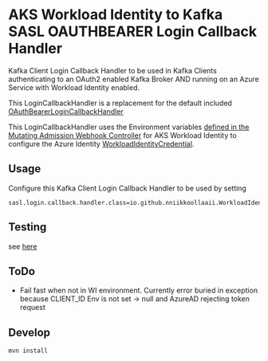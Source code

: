 # AKS Workload Identity to Kafka SASL OAUTHBEARER Login Callback Handler

Kafka Client Login Callback Handler to be used in Kafka Clients authenticating to an OAuth2 enabled Kafka Broker AND running on an Azure Service with Workload Identity enabled.

This LoginCallbackHandler is a replacement for the default included [OAuthBearerLoginCallbackHandler](https://github.com/apache/kafka/blob/trunk/clients/src/main/java/org/apache/kafka/common/security/oauthbearer/OAuthBearerLoginCallbackHandler.java)

This LoginCallbackHandler uses the Environment variables [defined in the Mutating Admission Webhook Controller](https://azure.github.io/azure-workload-identity/docs/installation/mutating-admission-webhook.html) for AKS Workload Identity to configure the Azure Identity [WorkloadIdentityCredential](https://github.com/Azure/azure-sdk-for-java/blob/main/sdk/identity/azure-identity/src/main/java/com/azure/identity/WorkloadIdentityCredential.java).


## Usage

Configure this Kafka Client Login Callback Handler to be used by setting

```
sasl.login.callback.handler.class=io.github.nniikkoollaaii.WorkloadIdentityLoginCallbackHandler
```



## Testing 

see [here](./e2e/readme.md)

## ToDo

- Fail fast when not in WI environment. Currently error buried in exception because CLIENT_ID Env is not set -> null and AzureAD rejecting token request


## Develop

    mvn install

